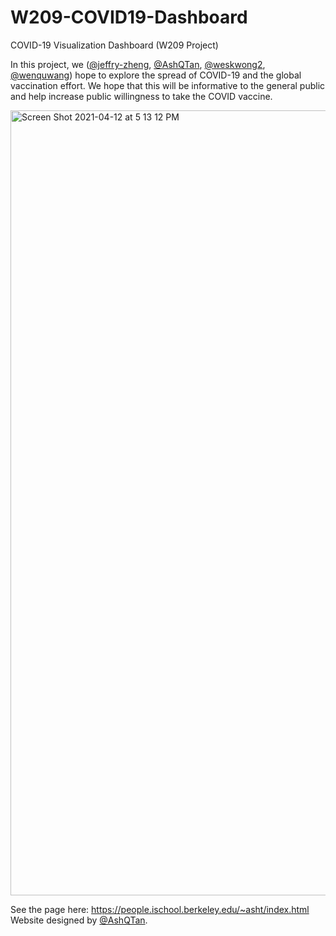 # W209-COVID19-Dashboard
COVID-19 Visualization Dashboard (W209 Project)

In this project, we ([@jeffry-zheng](https://github.com/jeffry-zheng), [@AshQTan](https://github.com/AshQTan]), [@weskwong2](https://github.com/weskwong2), [@wenquwang](https://github.com/jack101816)) hope to explore the spread of COVID-19 and the global vaccination effort. We hope that this will be informative to the general public and help increase public willingness to take the COVID vaccine.


<img width="1256" alt="Screen Shot 2021-04-12 at 5 13 12 PM" src="https://user-images.githubusercontent.com/40342001/114478937-417c0f00-9bb4-11eb-9cef-f649a95e8093.png">



See the page here: https://people.ischool.berkeley.edu/~asht/index.html
Website designed by [@AshQTan](https://github.com/AshQTan]).
